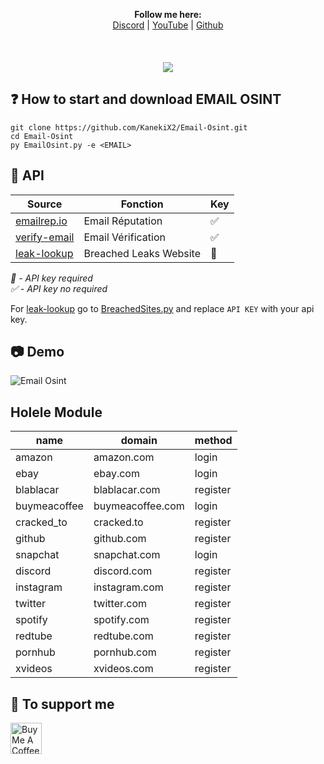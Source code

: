 <p align='center'>
  <b>Follow me here:</b><br>
  <a href="https://discord.gg/5bKTQXBjqG">Discord</a> |
  <a href="https://www.youtube.com/channel/UCdIuioH8MzwMD88XGkliupA">YouTube</a> |
  <a href="https://github.com/KanekiX2">Github</a><br><br><br><br>
  <img src="https://cdn.discordapp.com/attachments/814116223126208602/819991530357129246/Email_Osint.png">
</p>

## ❓ How to start and download EMAIL OSINT
```
git clone https://github.com/KanekiX2/Email-Osint.git
cd Email-Osint
py EmailOsint.py -e <EMAIL>
```

## 🔑 API
| Source | Fonction | Key |  
|-|-|-|
| [emailrep.io](https://emailrep.io/) | Email Réputation | ✅ |  
| [verify-email](https://verify-email.org/) | Email Vérification | ✅ |  
| [leak-lookup](http://leak-lookup.com/) | Breached Leaks Website | 🔑 |  

*🔑 - API key required*   
*✅ - API key no required*  
  
  
For [leak-lookup](http://leak-lookup.com/) go to [BreachedSites.py](https://github.com/KanekiX2/Email-Osint/blob/master/modules/BreachedSites.py) and replace `API KEY` with your api key.

## 📷 Demo  

![Email Osint](https://cdn.discordapp.com/attachments/814116223126208602/819989000801747004/Email_Osint-redacted_dot_app.png)


## Holele Module

| name | domain	| method |
|-|-|-|
| amazon | amazon.com | login |
| ebay | ebay.com | login |
| blablacar | blablacar.com | register |
| buymeacoffee | buymeacoffee.com | login |
| cracked_to | cracked.to | register |
| github | github.com | register |
| snapchat | snapchat.com | login |
| discord | discord.com | register |
| instagram | instagram.com | register |
| twitter | twitter.com | register |
| spotify | spotify.com | register |
| redtube | redtube.com | register |
| pornhub | pornhub.com | register |
| xvideos | xvideos.com | register |


## 💸 To support me
<a href="https://www.buymeacoffee.com/KanekiX2" target="_blank"><img src="https://cdn.buymeacoffee.com/buttons/v2/default-yellow.png" alt="Buy Me A Coffee" height="50" ></a>

